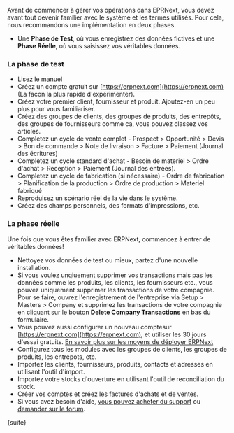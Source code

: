 Avant de commencer à gérer vos opérations dans EPRNext, vous devez avant tout devenir familier avec le système et les
termes utilisés. Pour cela, nous recommandons une implémentation en deux phases.

  * Une **Phase de Test**, où vous enregistrez des données fictives et une **Phase Réelle**, où vous saisissez vos véritables données.

### La phase de test

  * Lisez le manuel
  * Créez un compte gratuit sur [https://erpnext.com](https://erpnext.com) (La facon la plus rapide d'expérimenter).
  * Créez votre premier client, fournisseur et produit. Ajoutez-en un peu plus pour vous familiariser.
  * Créez des groupes de clients, des groupes de produits, des entrepôts, des groupes de fournisseurs comme ca, vous 
  pouvez classez vos articles.
  * Completez un cycle de vente complet - Prospect > Opportunité > Devis > Bon de commande > Note de livraison > Facture > Paiement (Journal des écritures)
  * Completez un cycle standard d'achat - Besoin de materiel > Ordre d'achat > Reception > Paiement (Journal des entrées).
  * Completez un cycle de fabrication (si nécessaire) - Ordre de fabrication > Planification de la production > Ordre de production > Materiel fabriqué
  * Reproduisez un scénario réel de la vie dans le système.
  * Créez des champs personnels, des formats d'impressions, etc.

### La phase réelle

Une fois que vous êtes familier avec ERPNext, commencez à entrer de véritables données!

  * Nettoyez vos données de test ou mieux, partez d'une nouvelle installation.
  * Si vous voulez unqiuement supprimer vos transactions mais pas les données comme les produits, les clients,
  les fournisseurs etc., vous pouvez uniquement supprimer les transactions de votre compagnie. Pour se faire, ouvrez 
  l'enregistrement de l'entreprise via  Setup > Masters > Company et supprimez les transactions de votre compagnie en cliquant sur le bouton **Delete Company Transactions** en bas du formulaire.
  * Vous pouvez aussi configurer un nouveau comptesur [https://erpnext.com](https://erpnext.com), et utiliser les 30 jours d'essai gratuits. [En savoir plus sur les moyens de déployer ERPNext](/introduction/getting-started-with-erpnext)
  * Configurez tous les modules avec les groupes de clients, les groupes de produits, les entrepots, etc.
  * Importez les clients, fournisseurs, produits, contacts et adresses en utilisant l'outil d'import.
  * Importez votre stocks d'ouverture en utilisant l'outil de reconciliation du stock.
  * Créer vos comptes et créez les factures d'achats et de ventes.
  * Si vous avez besoin d'aide, [vous pouvez acheter du support](https://erpnext.com/pricing) ou [demander sur le forum](https://discuss.erpnext.com).

{suite}

